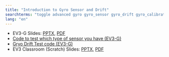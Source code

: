 ```yaml
---
title: "Introduction to Gyro Sensor and Drift"
searchterms: "toggle advanced gyro gyro_sensor gyro_drift gyro_calibration angle rate introduction_to_gyro_sensor revisited n4_gyros gyro_calibrate_not_working the_best_gyro_lesson_calibrate gyro_not_working help_my_gyro new_gyro not_working"
lang: "en"
---
```

 <ul>
 <li class="ng-binding">EV3-G Slides:
 <a href="ProgrammingLessons/advanced/GyroRevisited.pptx">PPTX</a>,
 <a href="ProgrammingLessons/advanced/GyroRevisited.pdf">PDF</a>
 </li>
 <li class="ng-binding">
 <a href="ProgrammingLessons/advanced/GyroRevisited.ev3">Code to test which type of sensor you have (EV3-G)</a>
 </li>
 <li class="ng-binding">
 <a href="ProgrammingLessons/advanced/GyroDriftTest.ev3">Gryo Drift Test code (EV3-G)</a>
 </li>
 <li class="ng-binding">EV3 Classroom (Scratch) Slides:
 <a href="ProgrammingLessons/advanced/GyroDrift.pptx">PPTX</a>,
 <a href="ProgrammingLessons/advanced/GyroDrift.pdf">PDF</a>
 </li>
  </ul>
